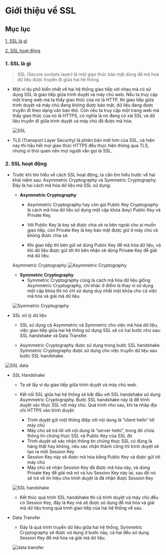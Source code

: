 # Giới thiệu về SSL

## Mục lục

[1. SSL là gì](#item-one)

[2. SSL hoạt động](#item-two)

<a id="item-one"></a>
### 1. SSL là gì

> SSL (Secure sockets layer) là một giao thức bảo mật dùng để mã hoá dữ liệu được truyền đi giữa hai hệ thống

- Một ví dụ phổ biến nhất về hai hệ thống giao tiếp với nhau mà có sử dụng SSL là giao tiếp giữa trình duyệt và máy chủ web. Nếu ta truy cập một trang web mà ta thấy giao thức của nó là HTTP, thì giao tiếp giữa trình duyệt và máy chủ đang không được bảo mật, dữ liệu đang được truyền đi theo dạng văn bản thô. Còn nếu ta truy cập một trang web mà thấy giao thức của nó là HTTPS, có nghĩa là nó đang có xài SSL và dữ liệu truyền đi giữa trình duyệt và máy chủ đã được mã hóa.


    ![SSL](assets/SSL-about.png)

- TLS (Transport Layer Security) là phiên bản mới hơn của SSL, và hiện nay thì hầu hết mọi giao thức HTTPS đều thực hiện thông qua TLS, nhưng vì thói quen nên mọi người vẫn gọi là SSL.

<a id="item-two"></a>
### 2. SSL hoạt động

- Trước khi tìm hiểu về cách SSL hoạt động, ta cần tìm hiểu trước về hai khái niệm sau: Asymmetric Cryptography và Symmetric Cryptography. Đây là hai cách mã hóa dữ liệu mà SSL sử dụng:

    - **Asymmetric Cryptography**
        - Asymmetric Cryptography hay còn gọi Public Key Cryptography là cách mã hóa dữ liệu sử dụng một cặp khóa (key) Public Key và Private Key.

        - Với Public Key là key sẽ được chia sẻ ra bên ngoài cho ai muốn giao tiếp, còn Private Key là key bảo mật được giữ ở máy chủ và không được chia sẻ.

        - Khi giao tiếp thì bên gửi sẽ dùng Public Key để mã hóa dữ liệu, và khi dữ liệu được gửi tới thì bên nhận sẽ dùng Private Key để giải mã dữ liệu.

    Asymmetric Cryptography
    ![Asymmetric Cryptography](assets/asymmetric-cryptography.png)


    - **Symmetric Cryptography**
        - Symmetric Cryptography cũng là cách mã hóa dữ liệu giống Asymmetric Cryptography, chỉ khác ở điểm là thay vì sử dụng một cặp khóa thì nó chỉ sử dụng duy nhất một khóa cho cả việc mã hóa và giải mã dữ liệu.

    ![Symmetric Cryptography](assets/symmetric-cryptography.png)

- SSL xử lý dữ liệu
    - SSL sử dụng cả Asymmetric và Symmetric cho việc mã hóa dữ liệu, việc giao tiếp giữa hai hệ thống sử dụng SSL sẽ có hai bước như sau: SSL handshake và Data Transfer.

    - Asymmetric Cryptography được sử dụng trong bước SSL handshake. Symmetric Cryptography được sử dụng cho việc truyền dữ liệu sau bước SSL handshake.

![SSL data](assets/SSL-data.png)


- SSL Handshake
    - Ta sẽ lấy ví dụ giao tiếp giữa trình duyệt và máy chủ web.

    - Kết nối SSL giữa hai hệ thống sẽ bắt đầu với SSL handshake sử dụng Asymmetric Cryptography. Bước SSL handshake này là để trình duyệt xác thực SSL với máy chủ. Quá trình như sau, khi ta nhâp địa chỉ HTTPS vào trình duyệt:

        - Trình duyệt gửi một thông điệp với nội dung là “client hello” tới máy chủ
        - Máy chủ sẽ trả lời với nội dung là “server hello”, trong đó chứa thông tin chứng thực SSL và Public Key của SSL đó
        - Trình duyệt sẽ xác nhận thông tin chứng thực SSL có đúng là hàng thật hay không, nếu xác nhận thành công thì trình duyệt sẽ tạo ra một Session Key
        - Session Key này sẽ được mã hóa bằng Public Key và được gửi tới máy chủ
        - Máy chủ sẽ nhận Session Key đã được mã hóa này, và dùng Private Key để giải mã nó và lưu Session Key này lại, sau đó nó sẽ trả về tín hiệu cho trình duyệt là đã nhận được Session Key

    ![SSL handshake](assets/ssl-handshake.png)
    - Kết thúc quá trình SSL handshake thì cả trình duyệt và máy chủ đều có Session Key, đây là Key mà sẽ được sử dụng để mã hóa và giải mã dữ liệu trong quá trình giao tiếp của hai hệ thống về sau.

- Data Transfer
    - Đây là quá trình truyền dữ liệu giữa hai hệ thống, Symmetric Cryptography sẽ được sử dụng ở bước này, cả hai đều sử dụng Session Key để mã hóa và giải mã dữ liệu.

    ![data transfer](assets/data-transfer.png)